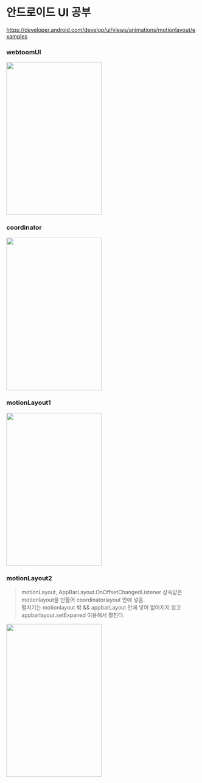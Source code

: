 # 안드로이드 UI 공부  
https://developer.android.com/develop/ui/views/animations/motionlayout/examples

### webtoomUI   
<img src="https://user-images.githubusercontent.com/31722682/200788372-cca0e8b0-bcd7-4a7c-acfe-de842c02e066.gif" width="250" height="400"/>  

### coordinator   
<img src="https://user-images.githubusercontent.com/31722682/200788405-cc4636af-75c6-4ab8-a003-cc02ae1ac524.gif" width="250" height="400"/>  

### motionLayout1
<img src="https://user-images.githubusercontent.com/31722682/200788417-f8b236b0-922a-4736-8587-113f895150e3.gif" width="250" height="400"/>  

### motionLayout2   
> motionLayout, AppBarLayout.OnOffsetChangedListener 상속받은 motionlayout을 만들어 coordinatorlayout 안에 넣음.  
> 펼치기는 motionlayout 밖 && appbarLayout 안에 넣어 없어지지 않고 appbarlayout.setExpaned 이용해서 펼친다.  
  
<img src="https://user-images.githubusercontent.com/31722682/200788428-e45f4c27-9c96-4769-b05f-067aeedfd23b.gif" width="250" height="400"/>  